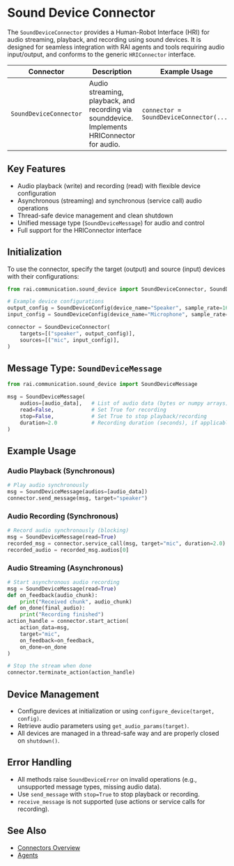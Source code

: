 # Sound Device Connector

The `SoundDeviceConnector` provides a Human-Robot Interface (HRI) for audio streaming, playback, and recording using sound devices. It is designed for seamless integration with RAI agents and tools requiring audio input/output, and conforms to the generic `HRIConnector` interface.

| Connector              | Description                                                                                  | Example Usage                           |
| ---------------------- | -------------------------------------------------------------------------------------------- | --------------------------------------- |
| `SoundDeviceConnector` | Audio streaming, playback, and recording via sounddevice. Implements HRIConnector for audio. | `connector = SoundDeviceConnector(...)` |

## Key Features

-   Audio playback (write) and recording (read) with flexible device configuration
-   Asynchronous (streaming) and synchronous (service call) audio operations
-   Thread-safe device management and clean shutdown
-   Unified message type (`SoundDeviceMessage`) for audio and control
-   Full support for the HRIConnector interface

## Initialization

To use the connector, specify the target (output) and source (input) devices with their configurations:

```python
from rai.communication.sound_device import SoundDeviceConnector, SoundDeviceConfig

# Example device configurations
output_config = SoundDeviceConfig(device_name="Speaker", sample_rate=16000, channels=1)
input_config = SoundDeviceConfig(device_name="Microphone", sample_rate=16000, channels=1)

connector = SoundDeviceConnector(
    targets=[("speaker", output_config)],
    sources=[("mic", input_config)],
)
```

## Message Type: `SoundDeviceMessage`

```python
from rai.communication.sound_device import SoundDeviceMessage

msg = SoundDeviceMessage(
    audios=[audio_data],   # List of audio data (bytes or numpy arrays)
    read=False,            # Set True for recording
    stop=False,            # Set True to stop playback/recording
    duration=2.0           # Recording duration (seconds), if applicable
)
```

## Example Usage

### Audio Playback (Synchronous)

```python
# Play audio synchronously
msg = SoundDeviceMessage(audios=[audio_data])
connector.send_message(msg, target="speaker")
```

### Audio Recording (Synchronous)

```python
# Record audio synchronously (blocking)
msg = SoundDeviceMessage(read=True)
recorded_msg = connector.service_call(msg, target="mic", duration=2.0)
recorded_audio = recorded_msg.audios[0]
```

### Audio Streaming (Asynchronous)

```python
# Start asynchronous audio recording
msg = SoundDeviceMessage(read=True)
def on_feedback(audio_chunk):
    print("Received chunk", audio_chunk)
def on_done(final_audio):
    print("Recording finished")
action_handle = connector.start_action(
    action_data=msg,
    target="mic",
    on_feedback=on_feedback,
    on_done=on_done
)

# Stop the stream when done
connector.terminate_action(action_handle)
```

## Device Management

-   Configure devices at initialization or using `configure_device(target, config)`.
-   Retrieve audio parameters using `get_audio_params(target)`.
-   All devices are managed in a thread-safe way and are properly closed on `shutdown()`.

## Error Handling

-   All methods raise `SoundDeviceError` on invalid operations (e.g., unsupported message types, missing audio data).
-   Use `send_message` with `stop=True` to stop playback or recording.
-   `receive_message` is not supported (use actions or service calls for recording).

## See Also

-   [Connectors Overview](../API_documentation/connectors/overview.md)
-   [Agents](../API_documentation/agents/overview.md)
